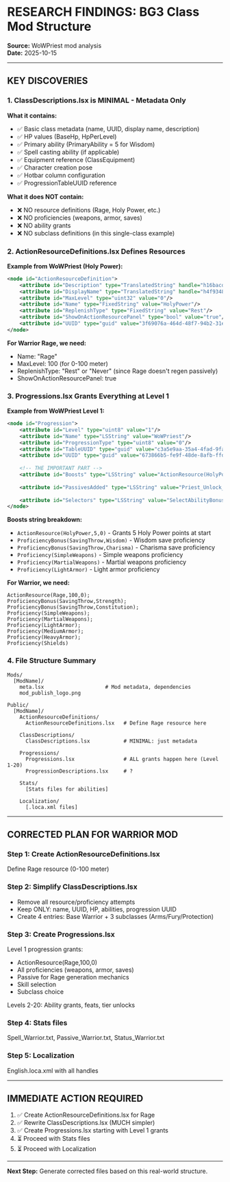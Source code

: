 # RESEARCH FINDINGS: BG3 Class Mod Structure

**Source:** WoWPriest mod analysis  
**Date:** 2025-10-15

---

## KEY DISCOVERIES

### 1. ClassDescriptions.lsx is MINIMAL - Metadata Only

**What it contains:**
- ✅ Basic class metadata (name, UUID, display name, description)
- ✅ HP values (BaseHp, HpPerLevel)
- ✅ Primary ability (PrimaryAbility = 5 for Wisdom)
- ✅ Spell casting ability (if applicable)
- ✅ Equipment reference (ClassEquipment)
- ✅ Character creation pose
- ✅ Hotbar column configuration
- ✅ ProgressionTableUUID reference

**What it does NOT contain:**
- ❌ NO resource definitions (Rage, Holy Power, etc.)
- ❌ NO proficiencies (weapons, armor, saves)
- ❌ NO ability grants
- ❌ NO subclass definitions (in this single-class example)

### 2. ActionResourceDefinitions.lsx Defines Resources

**Example from WoWPriest (Holy Power):**
```xml
<node id="ActionResourceDefinition">
    <attribute id="Description" type="TranslatedString" handle="h16bacd22g11bagd747ge092gcac4816399c3" version="1"/>
    <attribute id="DisplayName" type="TranslatedString" handle="h4f9348e9g8d07gf6e4g07eegb20916369fce" version="1"/>
    <attribute id="MaxLevel" type="uint32" value="0"/>
    <attribute id="Name" type="FixedString" value="HolyPower"/>
    <attribute id="ReplenishType" type="FixedString" value="Rest"/>
    <attribute id="ShowOnActionResourcePanel" type="bool" value="true"/>
    <attribute id="UUID" type="guid" value="3f69076a-464d-48f7-94b2-31e370f835f4"/>
</node>
```

**For Warrior Rage, we need:**
- Name: "Rage"
- MaxLevel: 100 (for 0-100 meter)
- ReplenishType: "Rest" or "Never" (since Rage doesn't regen passively)
- ShowOnActionResourcePanel: true

### 3. Progressions.lsx Grants Everything at Level 1

**Example from WoWPriest Level 1:**
```xml
<node id="Progression">
    <attribute id="Level" type="uint8" value="1"/>
    <attribute id="Name" type="LSString" value="WoWPriest"/>
    <attribute id="ProgressionType" type="uint8" value="0"/>
    <attribute id="TableUUID" type="guid" value="c3a5e9aa-35a4-4fad-9fae-8977363b6e8c"/>
    <attribute id="UUID" type="guid" value="673866b5-fe9f-48de-8afb-ffd0861506ad"/>
    
    <!-- THE IMPORTANT PART -->
    <attribute id="Boosts" type="LSString" value="ActionResource(HolyPower,5,0);ProficiencyBonus(SavingThrow,Wisdom);ProficiencyBonus(SavingThrow,Charisma);Proficiency(SimpleWeapons);Proficiency(MartialWeapons);Proficiency(LightArmor)"/>
    
    <attribute id="PassivesAdded" type="LSString" value="Priest_Unlock_HolyPower;Priest_Bonus_As_Action"/>
    
    <attribute id="Selectors" type="LSString" value="SelectAbilityBonus(b9149c8e-52c8-46e5-9cb6-fc39301c05fe,AbilityBonus,2,1);SelectSkills(a21cf159-9658-4f5e-8e34-7aa48c89274f,2);AddSpells(c96ac0de-fee9-44dc-a5bc-310af34463a4);"/>
</node>
```

**Boosts string breakdown:**
- `ActionResource(HolyPower,5,0)` - Grants 5 Holy Power points at start
- `ProficiencyBonus(SavingThrow,Wisdom)` - Wisdom save proficiency
- `ProficiencyBonus(SavingThrow,Charisma)` - Charisma save proficiency
- `Proficiency(SimpleWeapons)` - Simple weapons proficiency
- `Proficiency(MartialWeapons)` - Martial weapons proficiency
- `Proficiency(LightArmor)` - Light armor proficiency

**For Warrior, we need:**
```
ActionResource(Rage,100,0);
ProficiencyBonus(SavingThrow,Strength);
ProficiencyBonus(SavingThrow,Constitution);
Proficiency(SimpleWeapons);
Proficiency(MartialWeapons);
Proficiency(LightArmor);
Proficiency(MediumArmor);
Proficiency(HeavyArmor);
Proficiency(Shields)
```

### 4. File Structure Summary

```
Mods/
  [ModName]/
    meta.lsx                    # Mod metadata, dependencies
    mod_publish_logo.png
    
Public/
  [ModName]/
    ActionResourceDefinitions/
      ActionResourceDefinitions.lsx   # Define Rage resource here
    
    ClassDescriptions/
      ClassDescriptions.lsx           # MINIMAL: just metadata
    
    Progressions/
      Progressions.lsx                # ALL grants happen here (Level 1-20)
      ProgressionDescriptions.lsx     # ?
    
    Stats/
      [Stats files for abilities]
    
    Localization/
      [.loca.xml files]
```

---

## CORRECTED PLAN FOR WARRIOR MOD

### Step 1: Create ActionResourceDefinitions.lsx
Define Rage resource (0-100 meter)

### Step 2: Simplify ClassDescriptions.lsx
- Remove all resource/proficiency attempts
- Keep ONLY: name, UUID, HP, abilities, progression UUID
- Create 4 entries: Base Warrior + 3 subclasses (Arms/Fury/Protection)

### Step 3: Create Progressions.lsx
Level 1 progression grants:
- ActionResource(Rage,100,0)
- All proficiencies (weapons, armor, saves)
- Passive for Rage generation mechanics
- Skill selection
- Subclass choice

Levels 2-20: Ability grants, feats, tier unlocks

### Step 4: Stats files
Spell_Warrior.txt, Passive_Warrior.txt, Status_Warrior.txt

### Step 5: Localization
English.loca.xml with all handles

---

## IMMEDIATE ACTION REQUIRED

1. ✅ Create ActionResourceDefinitions.lsx for Rage
2. ✅ Rewrite ClassDescriptions.lsx (MUCH simpler)
3. ✅ Create Progressions.lsx starting with Level 1 grants
4. ⏳ Proceed with Stats files
5. ⏳ Proceed with Localization

---

**Next Step:** Generate corrected files based on this real-world structure.

